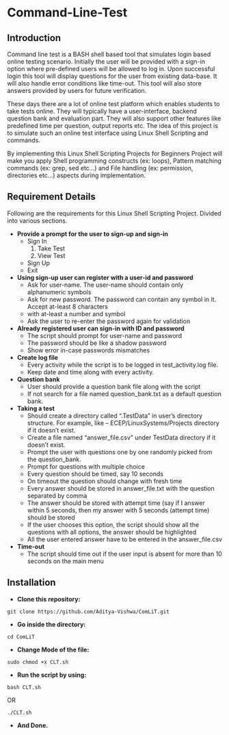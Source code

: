 # Command-Line-Test
## Introduction

Command line test is a BASH shell based tool that simulates login based online testing scenario. Initially the user will be provided with a sign-in option where pre-defined users will be allowed to log in. Upon successful login this tool will display questions for the user from existing data-base. It will also handle error conditions like time-out. This tool will also store answers provided by users for future verification.

These days there are a lot of online test platform which enables students to take tests online. They will typically have a user-interface, backend question bank and evaluation part. They will also support other features like predefined time per question, output reports etc. The idea of this project is to simulate such an online test interface using Linux Shell Scripting and commands. 

By  implementing this Linux Shell Scripting Projects for Beginners Project will make you apply Shell programming constructs (ex: loops), Pattern matching commands (ex: grep, sed etc…) and File handling (ex: permission, directories etc…) aspects during implementation.

## Requirement Details

Following are the requirements for this Linux Shell Scripting Project. Divided into various sections. 

- **Provide a prompt for the user to sign-up and sign-in**
  - Sign In
    1. Take Test
    2. View Test
  - Sign Up
  - Exit
- **Using sign-up user can register with a user-id and password**
  - Ask for user-name. The user-name should contain only alphanumeric symbols
  - Ask for new password. The password can contain any symbol in it. Accept at-least 8 characters
  - with at-least a number and symbol
  - Ask the user to re-enter the password again for validation
- **Already registered user can sign-in with ID and password**
  - The script should prompt for user-name and password
  - The password should be like a shadow password
  - Show error in-case passwords mismatches
- **Create log file**
  - Every activity while the script is to be logged in test_activity.log file.
  - Keep date and time along with every activity.
- **Question bank**
  - User should provide a question bank file along with the script
  - If not search for a file named question_bank.txt as a default question bank.
- **Taking a test**
  - Should create a directory called “.TestData” in user’s directory structure. For example, like –  ECEP/LinuxSystems/Projects directory if it doesn’t exist.
  - Create a file named “answer_file.csv” under TestData directory if it doesn’t exist.
  - Prompt the user with questions one by one randomly picked from the question_bank.
  - Prompt for questions with multiple choice
  - Every question should be timed, say 10 seconds
  - On timeout the question should change with fresh time
  - Every answer should be stored in answer_file.txt with the question separated by comma
  - The answer should be stored with attempt time (say if I answer within 5 seconds, then my answer with 5 seconds (attempt time) should be stored
  - If the user chooses this option, the script should show all the questions with all options, the answer should be highlighted
  - All the user entered answer have to be entered in the answer_file.csv
- **Time-out**
  - The script should time out if the user input is absent for more than 10 seconds on the main menu
  
## Installation
 
- **Clone this repository:**
`````
git clone https://github.com/Aditya-Vishwa/ComLiT.git
`````
- **Go inside the directory:**
`````
cd ComLiT
`````
- **Change Mode of the file:**
`````
sudo chmod +x CLT.sh
`````
- **Run the script by using:**
`````
bash CLT.sh
`````
OR
`````
./CLT.sh
`````
- **And Done.**
